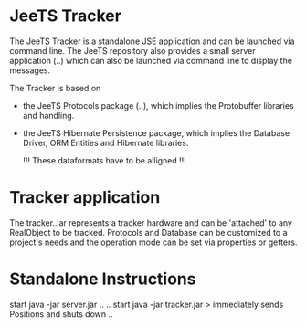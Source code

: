 JeeTS Tracker
=============
The JeeTS Tracker is a standalone JSE application and can be launched via command line. The JeeTS repository also provides a small server application (..) which can also be launched via command line to display the messages.

The Tracker is based on 
- the JeeTS Protocols package (..), 
  which implies the Protobuffer libraries and handling.
- the JeeTS Hibernate Persistence package,
  which implies the Database Driver, ORM Entities and Hibernate libraries.

  !!! These dataformats have to be alligned !!!

Tracker application
===================
The tracker..jar represents a tracker hardware and can be 'attached' 
to any RealObject to be tracked. Protocols and Database can be customized 
to a project's needs and the operation mode can be set via properties or getters.

Standalone Instructions
=======================
start java -jar server.jar ..
 ..
start java -jar tracker.jar > immediately sends Positions and shuts down
 ..
